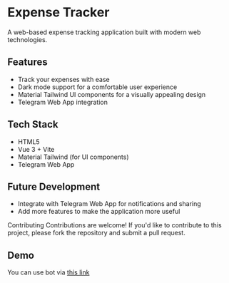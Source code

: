 # Expense Tracker
A web-based expense tracking application built with modern web technologies.

## Features
- Track your expenses with ease
- Dark mode support for a comfortable user experience
- Material Tailwind UI components for a visually appealing design
- Telegram Web App integration

## Tech Stack
- HTML5
- Vue 3 + Vite
- Material Tailwind (for UI components)
- Telegram Web App

## Future Development
- Integrate with Telegram Web App for notifications and sharing
- Add more features to make the application more useful

Contributing
Contributions are welcome! If you'd like to contribute to this project, please fork the repository and submit a pull request.
## Demo

You can use bot via [this link](https://t.me/spectacular_cheesecake_bot)



